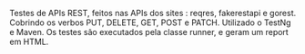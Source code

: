 Testes de APIs REST, feitos nas APIs dos sites : reqres, fakerestapi e gorest. Cobrindo os verbos PUT, DELETE, GET, POST e PATCH. Utilizado o TestNg e Maven. Os testes são executados pela classe runner, e geram um report em HTML.

